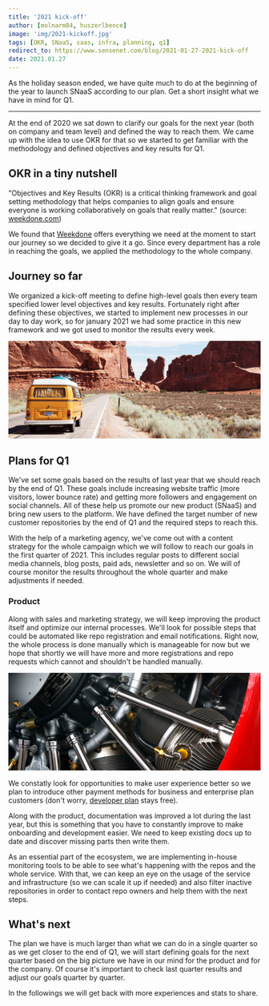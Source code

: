```yaml
---
title: '2021 kick-off'
author: [molnarm84, huszerlbence]
image: 'img/2021-kickoff.jpg'
tags: [OKR, SNaaS, saas, infra, planning, q1]
redirect_to: https://www.sensenet.com/blog/2021-01-27-2021-kick-off
date: 2021.01.27
---
```


As the holiday season ended, we have quite much to do at the beginning of the year to launch SNaaS according to our plan. Get a short insight what we have in mind for Q1.

---

At the end of 2020 we sat down to clarify our goals for the next year (both on company and team level) and defined the way to reach them. We came up with the idea to use OKR for that so we started to get familiar with the methodology and defined objectives and key results for Q1.

## OKR in a tiny nutshell

"Objectives and Key Results (OKR) is a critical thinking framework and goal setting methodology that helps companies to align goals and ensure everyone is working collaboratively on goals that really matter." (source: [weekdone.com](https://weekdone.com))

We found that [Weekdone](https://weekdone.com/) offers everything we need at the moment to start our journey so we decided to give it a go. Since every department has a role in reaching the goals, we applied the methodology to the whole company.

## Journey so far

We organized a kick-off meeting to define high-level goals then every team specified lower level objectives and key results. Fortunately right after defining these objectives, we started to implement new processes in our day to day work, so for january 2021 we had some practice in this new framework and we got used to monitor the results every week.

<p align="center">
<img src="img/minivan.jpg" alt="mini van">
</p>

## Plans for Q1

We've set some goals based on the results of last year that we should reach by the end of Q1. These goals include increasing website traffic (more visitors, lower bounce rate) and getting more followers and engagement on social channels. All of these help us promote our new product (SNaaS) and bring new users to the platform. We have defined the target number of new customer repositories by the end of Q1 and the required steps to reach this.

With the help of a marketing agency, we've come out with a content strategy for the whole campaign which we will follow to reach our goals in the first quarter of 2021. This includes regular posts to different social media channels, blog posts, paid ads, newsletter and so on. We will of course monitor the results throughout the whole quarter and make adjustments if needed.

### Product

Along with sales and marketing strategy, we will keep improving the product itself and optimize our internal processes.
We'll look for possible steps that could be automated like repo registration and email notifications. Right now, the whole process is done manually which is manageable for now but we hope that shortly we will have more and more registrations and repo requests which cannot and shouldn't be handled manually.

<p align="center">
<img src="img/plane_engine.jpg" alt="plane engine">
</p>

We constatly look for opportunities to make user experience better so we plan to introduce other payment methods for business and enterprise plan customers (don't worry, [developer plan](https://www.sensenet.com/pricing) stays free).

Along with the product, documentation was improved a lot during the last year, but this is something that you have to constantly improve to make onboarding and development easier. We need to keep existing docs up to date and discover missing parts then write them.

As an essential part of the ecosystem, we are implementing in-house monitoring tools to be able to see what's happening with the repos and the whole service. With that, we can keep an eye on the usage of the service and infrastructure (so we can scale it up if needed) and also filter inactive repositories in order to contact repo owners and help them with the next steps.

## What's next

The plan we have is much larger than what we can do in a single quarter so as we get closer to the end of Q1, we will start defining goals for the next quarter based on the big picture we have in our mind for the product and for the company. Of course it's important to check last quarter results and adjust our goals quarter by quarter.

In the followings we will get back with more experiences and stats to share.
